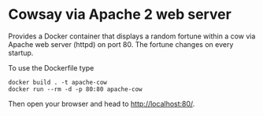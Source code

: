 # Cowsay via Apache 2 web server

Provides a Docker container that displays a random fortune within a cow via
Apache web server (httpd) on port 80. The fortune changes on every startup.

To use the Dockerfile type

    docker build . -t apache-cow
    docker run --rm -d -p 80:80 apache-cow

Then open your browser and head to <http://localhost:80/>.
